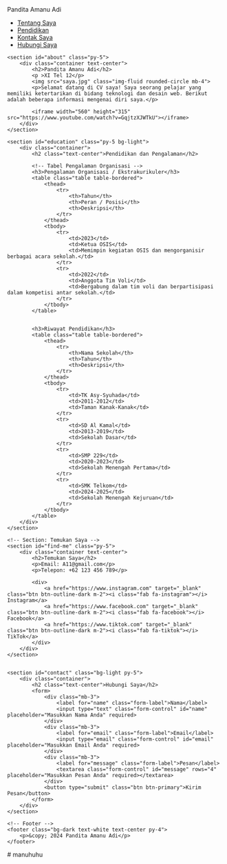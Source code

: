 <!DOCTYPE html>
<html lang="en">

<head>
    <meta charset="UTF-8">
    <meta name="viewport" content="width=device-width, initial-scale=1.0">
    <title>Curriculum Vitae</title>
    <!-- Link ke file CSS Bootstrap -->
    <link href="https://cdn.jsdelivr.net/npm/bootstrap@5.3.3/dist/css/bootstrap.min.css" rel="stylesheet">
    <!-- Link ke Font Awesome untuk Ikon Media Sosial -->
    <link href="https://cdnjs.cloudflare.com/ajax/libs/font-awesome/6.0.0-beta3/css/all.min.css" rel="stylesheet">
</head>

<body>
    <nav class="navbar navbar-expand-lg navbar-dark bg-dark">
        <div class="container">
            <div class="navbar-brand">Pandita Amanu Adi</div>
                <ul class="navbar-nav ms-auto">
                    <li class="nav-item">
                        <a class="nav-link" href="#about">Tentang Saya</a>
                    </li>
                    <li class="nav-item">
                        <a class="nav-link" href="#education">Pendidikan</a>
                    </li>
                    <li class="nav-item">
                        <a class="nav-link" href="#find-me">Kontak Saya</a>
                    </li>
                    <li class="nav-item">
                        <a class="nav-link" href="#contact">Hubungi Saya</a>
                    </li>
                </ul>
            </div>
        </div>
    </nav>

    <section id="about" class="py-5">
        <div class="container text-center">
            <h2>Pandita Amanu Adi</h2>
            <p >XI Tel 12</p>
            <img src="saya.jpg" class="img-fluid rounded-circle mb-4">
            <p>Selamat datang di CV saya! Saya seorang pelajar yang memiliki ketertarikan di bidang teknologi dan desain web. Berikut adalah beberapa informasi mengenai diri saya.</p>

            <iframe width="560" height="315" src="https://www.youtube.com/watch?v=GqjtzXJWTkU"></iframe>
        </div>
    </section>

    <section id="education" class="py-5 bg-light">
        <div class="container">
            <h2 class="text-center">Pendidikan dan Pengalaman</h2>
            
            <!-- Tabel Pengalaman Organisasi -->
            <h3>Pengalaman Organisasi / Ekstrakurikuler</h3>
            <table class="table table-bordered">
                <thead>
                    <tr>
                        <th>Tahun</th>
                        <th>Peran / Posisi</th>
                        <th>Deskripsi</th>
                    </tr>
                </thead>
                <tbody>
                    <tr>
                        <td>2023</td>
                        <td>Ketua OSIS</td>
                        <td>Memimpin kegiatan OSIS dan mengorganisir berbagai acara sekolah.</td>
                    </tr>
                    <tr>
                        <td>2022</td>
                        <td>Anggota Tim Voli</td>
                        <td>Bergabung dalam tim voli dan berpartisipasi dalam kompetisi antar sekolah.</td>
                    </tr>
                </tbody>
            </table>

           
            <h3>Riwayat Pendidikan</h3>
            <table class="table table-bordered">
                <thead>
                    <tr>
                        <th>Nama Sekolah</th>
                        <th>Tahun</th>
                        <th>Deskripsi</th>
                    </tr>
                </thead>
                <tbody>
                    <tr>
                        <td>TK Asy-Syuhada</td>
                        <td>2011-2012</td>
                        <td>Taman Kanak-Kanak</td>
                    </tr>
                    <tr>
                        <td>SD Al Kamal</td>
                        <td>2013-2019</td>
                        <td>Sekolah Dasar</td>
                    </tr>
                    <tr>
                        <td>SMP 229</td>
                        <td>2020-2023</td>
                        <td>Sekolah Menengah Pertama</td>
                    </tr>
                    <tr>
                        <td>SMK Telkom</td>
                        <td>2024-2025</td>
                        <td>Sekolah Menengah Kejuruan</td>
                    </tr>
                </tbody>
            </table>
        </div>
    </section>

    <!-- Section: Temukan Saya -->
    <section id="find-me" class="py-5">
        <div class="container text-center">
            <h2>Temukan Saya</h2>
            <p>Email: A11@gmail.com</p>
            <p>Telepon: +62 123 456 789</p>
            
            <div>
                <a href="https://www.instagram.com" target="_blank" class="btn btn-outline-dark m-2"><i class="fab fa-instagram"></i> Instagram</a>
                <a href="https://www.facebook.com" target="_blank" class="btn btn-outline-dark m-2"><i class="fab fa-facebook"></i> Facebook</a>
                <a href="https://www.tiktok.com" target="_blank" class="btn btn-outline-dark m-2"><i class="fab fa-tiktok"></i> TikTok</a>
            </div>
        </div>
    </section>

   
    <section id="contact" class="bg-light py-5">
        <div class="container">
            <h2 class="text-center">Hubungi Saya</h2>
            <form>
                <div class="mb-3">
                    <label for="name" class="form-label">Nama</label>
                    <input type="text" class="form-control" id="name" placeholder="Masukkan Nama Anda" required>
                </div>
                <div class="mb-3">
                    <label for="email" class="form-label">Email</label>
                    <input type="email" class="form-control" id="email" placeholder="Masukkan Email Anda" required>
                </div>
                <div class="mb-3">
                    <label for="message" class="form-label">Pesan</label>
                    <textarea class="form-control" id="message" rows="4" placeholder="Masukkan Pesan Anda" required></textarea>
                </div>
                <button type="submit" class="btn btn-primary">Kirim Pesan</button>
            </form>
        </div>
    </section>

    <!-- Footer -->
    <footer class="bg-dark text-white text-center py-4">
        <p>&copy; 2024 Pandita Amanu Adi</p>
    </footer>

    
</body>

</html>
# manuhuhu
